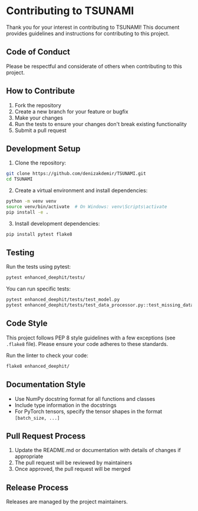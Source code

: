 # Contributing to TSUNAMI

Thank you for your interest in contributing to TSUNAMI! This document provides guidelines and instructions for contributing to this project.

## Code of Conduct

Please be respectful and considerate of others when contributing to this project.

## How to Contribute

1. Fork the repository
2. Create a new branch for your feature or bugfix
3. Make your changes
4. Run the tests to ensure your changes don't break existing functionality
5. Submit a pull request

## Development Setup

1. Clone the repository:

```bash
git clone https://github.com/denizakdemir/TSUNAMI.git
cd TSUNAMI
```

2. Create a virtual environment and install dependencies:

```bash
python -m venv venv
source venv/bin/activate  # On Windows: venv\Scripts\activate
pip install -e .
```

3. Install development dependencies:

```bash
pip install pytest flake8
```

## Testing

Run the tests using pytest:

```bash
pytest enhanced_deephit/tests/
```

You can run specific tests:

```bash
pytest enhanced_deephit/tests/test_model.py
pytest enhanced_deephit/tests/test_data_processor.py::test_missing_data_handling
```

## Code Style

This project follows PEP 8 style guidelines with a few exceptions (see `.flake8` file). Please ensure your code adheres to these standards.

Run the linter to check your code:

```bash
flake8 enhanced_deephit/
```

## Documentation Style

- Use NumPy docstring format for all functions and classes
- Include type information in the docstrings
- For PyTorch tensors, specify the tensor shapes in the format `[batch_size, ...]`

## Pull Request Process

1. Update the README.md or documentation with details of changes if appropriate
2. The pull request will be reviewed by maintainers
3. Once approved, the pull request will be merged

## Release Process

Releases are managed by the project maintainers.